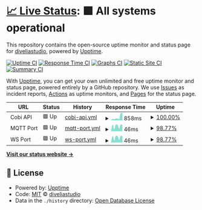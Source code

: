 # [📈 Live Status](https://diveliastudio.github.io/cobi-upptime): <!--live status--> **🟩 All systems operational**

This repository contains the open-source uptime monitor and status page for [diveliastudio](https://diveliastudio.github.io/cobi-upptime), powered by [Upptime](https://github.com/upptime/upptime).

[![Uptime CI](https://github.com/diveliastudio/cobi-upptime/workflows/Uptime%20CI/badge.svg)](https://github.com/diveliastudio/cobi-upptime/actions?query=workflow%3A%22Uptime+CI%22)
[![Response Time CI](https://github.com/diveliastudio/cobi-upptime/workflows/Response%20Time%20CI/badge.svg)](https://github.com/diveliastudio/cobi-upptime/actions?query=workflow%3A%22Response+Time+CI%22)
[![Graphs CI](https://github.com/diveliastudio/cobi-upptime/workflows/Graphs%20CI/badge.svg)](https://github.com/diveliastudio/cobi-upptime/actions?query=workflow%3A%22Graphs+CI%22)
[![Static Site CI](https://github.com/diveliastudio/cobi-upptime/workflows/Static%20Site%20CI/badge.svg)](https://github.com/diveliastudio/cobi-upptime/actions?query=workflow%3A%22Static+Site+CI%22)
[![Summary CI](https://github.com/diveliastudio/cobi-upptime/workflows/Summary%20CI/badge.svg)](https://github.com/diveliastudio/cobi-upptime/actions?query=workflow%3A%22Summary+CI%22)

With [Upptime](https://upptime.js.org), you can get your own unlimited and free uptime monitor and status page, powered entirely by a GitHub repository. We use [Issues](https://github.com/diveliastudio/cobi-upptime/issues) as incident reports, [Actions](https://github.com/diveliastudio/cobi-upptime/actions) as uptime monitors, and [Pages](https://diveliastudio.github.io/cobi-upptime) for the status page.

<!--start: status pages-->
<!-- This summary is generated by Upptime (https://github.com/upptime/upptime) -->
<!-- Do not edit this manually, your changes will be overwritten -->
<!-- prettier-ignore -->
| URL | Status | History | Response Time | Uptime |
| --- | ------ | ------- | ------------- | ------ |
| <img alt="" src="https://icons.duckduckgo.com/ip3/null.ico" height="13"> Cobi API | 🟩 Up | [cobi-api.yml](https://github.com/diveliastudio/cobi-upptime/commits/HEAD/history/cobi-api.yml) | <details><summary><img alt="Response time graph" src="./graphs/cobi-api/response-time-week.png" height="20"> 858ms</summary><br><a href="https://diveliastudio.github.io/cobi-upptime/history/cobi-api"><img alt="Response time 366" src="https://img.shields.io/endpoint?url=https%3A%2F%2Fraw.githubusercontent.com%2Fdiveliastudio%2Fcobi-upptime%2FHEAD%2Fapi%2Fcobi-api%2Fresponse-time.json"></a><br><a href="https://diveliastudio.github.io/cobi-upptime/history/cobi-api"><img alt="24-hour response time 775" src="https://img.shields.io/endpoint?url=https%3A%2F%2Fraw.githubusercontent.com%2Fdiveliastudio%2Fcobi-upptime%2FHEAD%2Fapi%2Fcobi-api%2Fresponse-time-day.json"></a><br><a href="https://diveliastudio.github.io/cobi-upptime/history/cobi-api"><img alt="7-day response time 858" src="https://img.shields.io/endpoint?url=https%3A%2F%2Fraw.githubusercontent.com%2Fdiveliastudio%2Fcobi-upptime%2FHEAD%2Fapi%2Fcobi-api%2Fresponse-time-week.json"></a><br><a href="https://diveliastudio.github.io/cobi-upptime/history/cobi-api"><img alt="30-day response time 1024" src="https://img.shields.io/endpoint?url=https%3A%2F%2Fraw.githubusercontent.com%2Fdiveliastudio%2Fcobi-upptime%2FHEAD%2Fapi%2Fcobi-api%2Fresponse-time-month.json"></a><br><a href="https://diveliastudio.github.io/cobi-upptime/history/cobi-api"><img alt="1-year response time 378" src="https://img.shields.io/endpoint?url=https%3A%2F%2Fraw.githubusercontent.com%2Fdiveliastudio%2Fcobi-upptime%2FHEAD%2Fapi%2Fcobi-api%2Fresponse-time-year.json"></a></details> | <details><summary><a href="https://diveliastudio.github.io/cobi-upptime/history/cobi-api">100.00%</a></summary><a href="https://diveliastudio.github.io/cobi-upptime/history/cobi-api"><img alt="All-time uptime 99.93%" src="https://img.shields.io/endpoint?url=https%3A%2F%2Fraw.githubusercontent.com%2Fdiveliastudio%2Fcobi-upptime%2FHEAD%2Fapi%2Fcobi-api%2Fuptime.json"></a><br><a href="https://diveliastudio.github.io/cobi-upptime/history/cobi-api"><img alt="24-hour uptime 100.00%" src="https://img.shields.io/endpoint?url=https%3A%2F%2Fraw.githubusercontent.com%2Fdiveliastudio%2Fcobi-upptime%2FHEAD%2Fapi%2Fcobi-api%2Fuptime-day.json"></a><br><a href="https://diveliastudio.github.io/cobi-upptime/history/cobi-api"><img alt="7-day uptime 100.00%" src="https://img.shields.io/endpoint?url=https%3A%2F%2Fraw.githubusercontent.com%2Fdiveliastudio%2Fcobi-upptime%2FHEAD%2Fapi%2Fcobi-api%2Fuptime-week.json"></a><br><a href="https://diveliastudio.github.io/cobi-upptime/history/cobi-api"><img alt="30-day uptime 100.00%" src="https://img.shields.io/endpoint?url=https%3A%2F%2Fraw.githubusercontent.com%2Fdiveliastudio%2Fcobi-upptime%2FHEAD%2Fapi%2Fcobi-api%2Fuptime-month.json"></a><br><a href="https://diveliastudio.github.io/cobi-upptime/history/cobi-api"><img alt="1-year uptime 99.86%" src="https://img.shields.io/endpoint?url=https%3A%2F%2Fraw.githubusercontent.com%2Fdiveliastudio%2Fcobi-upptime%2FHEAD%2Fapi%2Fcobi-api%2Fuptime-year.json"></a></details>
| <img alt="" src="https://icons.duckduckgo.com/ip3/null.ico" height="13"> MQTT Port | 🟩 Up | [mqtt-port.yml](https://github.com/diveliastudio/cobi-upptime/commits/HEAD/history/mqtt-port.yml) | <details><summary><img alt="Response time graph" src="./graphs/mqtt-port/response-time-week.png" height="20"> 46ms</summary><br><a href="https://diveliastudio.github.io/cobi-upptime/history/mqtt-port"><img alt="Response time 32" src="https://img.shields.io/endpoint?url=https%3A%2F%2Fraw.githubusercontent.com%2Fdiveliastudio%2Fcobi-upptime%2FHEAD%2Fapi%2Fmqtt-port%2Fresponse-time.json"></a><br><a href="https://diveliastudio.github.io/cobi-upptime/history/mqtt-port"><img alt="24-hour response time 25" src="https://img.shields.io/endpoint?url=https%3A%2F%2Fraw.githubusercontent.com%2Fdiveliastudio%2Fcobi-upptime%2FHEAD%2Fapi%2Fmqtt-port%2Fresponse-time-day.json"></a><br><a href="https://diveliastudio.github.io/cobi-upptime/history/mqtt-port"><img alt="7-day response time 46" src="https://img.shields.io/endpoint?url=https%3A%2F%2Fraw.githubusercontent.com%2Fdiveliastudio%2Fcobi-upptime%2FHEAD%2Fapi%2Fmqtt-port%2Fresponse-time-week.json"></a><br><a href="https://diveliastudio.github.io/cobi-upptime/history/mqtt-port"><img alt="30-day response time 33" src="https://img.shields.io/endpoint?url=https%3A%2F%2Fraw.githubusercontent.com%2Fdiveliastudio%2Fcobi-upptime%2FHEAD%2Fapi%2Fmqtt-port%2Fresponse-time-month.json"></a><br><a href="https://diveliastudio.github.io/cobi-upptime/history/mqtt-port"><img alt="1-year response time 32" src="https://img.shields.io/endpoint?url=https%3A%2F%2Fraw.githubusercontent.com%2Fdiveliastudio%2Fcobi-upptime%2FHEAD%2Fapi%2Fmqtt-port%2Fresponse-time-year.json"></a></details> | <details><summary><a href="https://diveliastudio.github.io/cobi-upptime/history/mqtt-port">98.77%</a></summary><a href="https://diveliastudio.github.io/cobi-upptime/history/mqtt-port"><img alt="All-time uptime 99.74%" src="https://img.shields.io/endpoint?url=https%3A%2F%2Fraw.githubusercontent.com%2Fdiveliastudio%2Fcobi-upptime%2FHEAD%2Fapi%2Fmqtt-port%2Fuptime.json"></a><br><a href="https://diveliastudio.github.io/cobi-upptime/history/mqtt-port"><img alt="24-hour uptime 100.00%" src="https://img.shields.io/endpoint?url=https%3A%2F%2Fraw.githubusercontent.com%2Fdiveliastudio%2Fcobi-upptime%2FHEAD%2Fapi%2Fmqtt-port%2Fuptime-day.json"></a><br><a href="https://diveliastudio.github.io/cobi-upptime/history/mqtt-port"><img alt="7-day uptime 98.77%" src="https://img.shields.io/endpoint?url=https%3A%2F%2Fraw.githubusercontent.com%2Fdiveliastudio%2Fcobi-upptime%2FHEAD%2Fapi%2Fmqtt-port%2Fuptime-week.json"></a><br><a href="https://diveliastudio.github.io/cobi-upptime/history/mqtt-port"><img alt="30-day uptime 97.25%" src="https://img.shields.io/endpoint?url=https%3A%2F%2Fraw.githubusercontent.com%2Fdiveliastudio%2Fcobi-upptime%2FHEAD%2Fapi%2Fmqtt-port%2Fuptime-month.json"></a><br><a href="https://diveliastudio.github.io/cobi-upptime/history/mqtt-port"><img alt="1-year uptime 99.43%" src="https://img.shields.io/endpoint?url=https%3A%2F%2Fraw.githubusercontent.com%2Fdiveliastudio%2Fcobi-upptime%2FHEAD%2Fapi%2Fmqtt-port%2Fuptime-year.json"></a></details>
| <img alt="" src="https://icons.duckduckgo.com/ip3/null.ico" height="13"> WS Port | 🟩 Up | [ws-port.yml](https://github.com/diveliastudio/cobi-upptime/commits/HEAD/history/ws-port.yml) | <details><summary><img alt="Response time graph" src="./graphs/ws-port/response-time-week.png" height="20"> 46ms</summary><br><a href="https://diveliastudio.github.io/cobi-upptime/history/ws-port"><img alt="Response time 32" src="https://img.shields.io/endpoint?url=https%3A%2F%2Fraw.githubusercontent.com%2Fdiveliastudio%2Fcobi-upptime%2FHEAD%2Fapi%2Fws-port%2Fresponse-time.json"></a><br><a href="https://diveliastudio.github.io/cobi-upptime/history/ws-port"><img alt="24-hour response time 25" src="https://img.shields.io/endpoint?url=https%3A%2F%2Fraw.githubusercontent.com%2Fdiveliastudio%2Fcobi-upptime%2FHEAD%2Fapi%2Fws-port%2Fresponse-time-day.json"></a><br><a href="https://diveliastudio.github.io/cobi-upptime/history/ws-port"><img alt="7-day response time 46" src="https://img.shields.io/endpoint?url=https%3A%2F%2Fraw.githubusercontent.com%2Fdiveliastudio%2Fcobi-upptime%2FHEAD%2Fapi%2Fws-port%2Fresponse-time-week.json"></a><br><a href="https://diveliastudio.github.io/cobi-upptime/history/ws-port"><img alt="30-day response time 33" src="https://img.shields.io/endpoint?url=https%3A%2F%2Fraw.githubusercontent.com%2Fdiveliastudio%2Fcobi-upptime%2FHEAD%2Fapi%2Fws-port%2Fresponse-time-month.json"></a><br><a href="https://diveliastudio.github.io/cobi-upptime/history/ws-port"><img alt="1-year response time 32" src="https://img.shields.io/endpoint?url=https%3A%2F%2Fraw.githubusercontent.com%2Fdiveliastudio%2Fcobi-upptime%2FHEAD%2Fapi%2Fws-port%2Fresponse-time-year.json"></a></details> | <details><summary><a href="https://diveliastudio.github.io/cobi-upptime/history/ws-port">98.77%</a></summary><a href="https://diveliastudio.github.io/cobi-upptime/history/ws-port"><img alt="All-time uptime 99.74%" src="https://img.shields.io/endpoint?url=https%3A%2F%2Fraw.githubusercontent.com%2Fdiveliastudio%2Fcobi-upptime%2FHEAD%2Fapi%2Fws-port%2Fuptime.json"></a><br><a href="https://diveliastudio.github.io/cobi-upptime/history/ws-port"><img alt="24-hour uptime 100.00%" src="https://img.shields.io/endpoint?url=https%3A%2F%2Fraw.githubusercontent.com%2Fdiveliastudio%2Fcobi-upptime%2FHEAD%2Fapi%2Fws-port%2Fuptime-day.json"></a><br><a href="https://diveliastudio.github.io/cobi-upptime/history/ws-port"><img alt="7-day uptime 98.77%" src="https://img.shields.io/endpoint?url=https%3A%2F%2Fraw.githubusercontent.com%2Fdiveliastudio%2Fcobi-upptime%2FHEAD%2Fapi%2Fws-port%2Fuptime-week.json"></a><br><a href="https://diveliastudio.github.io/cobi-upptime/history/ws-port"><img alt="30-day uptime 97.25%" src="https://img.shields.io/endpoint?url=https%3A%2F%2Fraw.githubusercontent.com%2Fdiveliastudio%2Fcobi-upptime%2FHEAD%2Fapi%2Fws-port%2Fuptime-month.json"></a><br><a href="https://diveliastudio.github.io/cobi-upptime/history/ws-port"><img alt="1-year uptime 99.43%" src="https://img.shields.io/endpoint?url=https%3A%2F%2Fraw.githubusercontent.com%2Fdiveliastudio%2Fcobi-upptime%2FHEAD%2Fapi%2Fws-port%2Fuptime-year.json"></a></details>

<!--end: status pages-->

[**Visit our status website →**](https://diveliastudio.github.io/cobi-upptime)

## 📄 License

- Powered by: [Upptime](https://github.com/upptime/upptime)
- Code: [MIT](./LICENSE) © [diveliastudio](https://diveliastudio.github.io/cobi-upptime)
- Data in the `./history` directory: [Open Database License](https://opendatacommons.org/licenses/odbl/1-0/)
